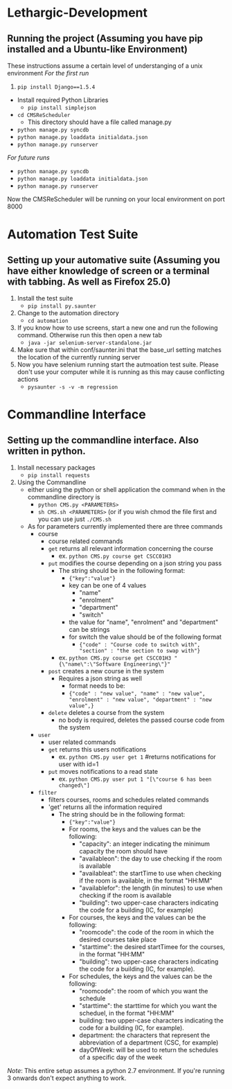 Lethargic-Development
=====================
## Running the project (Assuming you have pip installed and a Ubuntu-like Environment)
These instructions assume a certain level of understanging of a unix environment
_For the first run_

1. `pip install Django==1.5.4`
- Install required Python Libraries
	- `pip install simplejson`
- `cd CMSReScheduler`
    - This directory should have a file called manage.py
- `python manage.py syncdb`
- `python manage.py loaddata initialdata.json`
- `python manage.py runserver`

_For future runs_
- `python manage.py syncdb`
- `python manage.py loaddata initialdata.json`
- `python manage.py runserver`

Now the CMSReScheduler will be running on your local environment on port 8000

Automation Test Suite
=====================
## Setting up your automative suite (Assuming you have either knowledge of screen or a terminal with tabbing. As well as Firefox 25.0)

1. Install the test suite
	- `pip install py.saunter`
2. Change to the automation directory
	- `cd automation`
3. If you know how to use screens, start a new one and run the following command. Otherwise run this then open a new tab
	- `java -jar selenium-server-standalone.jar`
4. Make sure that within conf/saunter.ini that the base_url setting matches the location of the currently running server
5. Now you have selenium running start the autmoation test suite. Please don't use your computer while it is running as this may cause conflicting actions
	- `pysaunter -s -v -m regression`

Commandline Interface
=====================
## Setting up the commandline interface. Also written in python.
1. Install necessary packages
	- `pip install requests`
2. Using the Commandline
	- either using the python or shell application the command when in the commandline directory is
		- `python CMS.py <PARAMETERS>`
		- `sh CMS.sh <PARAMETERS>` (or if you wish chmod the file first and you can use just `./CMS.sh`
	- As for parameters currently implemented there are three commands
		- course
			- course related commands
			- `get` returns all relevant information concerning the course
				- ex. `python CMS.py course get CSCC01H3`
			- `put` modifies the course depending on a json string you pass
				- The string should be in the following format:
					- `{"key":"value"}`
					- key can be one of 4 values
						- "name"
						- "enrolment"
						- "department"
						- "switch"
					- the value for "name", "enrolment" and "department" can be strings
					- for switch the value should be of the following format
						- `{"code" : "Course code to switch with", "section" : "the section to swap with"}`
				- ex. `python CMS.py course get CSCC01H3 "{\"name\":\"Software Engineering\"}"`
			- `post` creates a new course in the system
				- Requires a json string as well
					- format needs to be:
					- `{"code" : "new value", "name" : "new value", "enrolment" : "new value", "department" : "new value",}`
			- `delete` deletes a course from the system
				- no body is required, deletes the passed course code from the system
		- `user`
			- user related commands
			- `get` returns this users notifications
				- ex. `python CMS.py user get 1` #returns notifications for user with id=1
			- `put` moves notifications to a read state
				- ex. `python CMS.py user put 1 "[\"course 6 has been changed\"]`
		- `filter`
			- filters courses, rooms and schedules related commands
			- 'get' returns all the information required
				- The string should be in the following format:
					- `{"key":"value"}`
					- For rooms, the keys and the values can be the following:
						- "capacity": an integer indicating the minimum capacity the room should have
						- "availableon": the day to use checking if the room is available
						- "availableat": the startTime to use when checking if the room is available, in the format "HH:MM"
						- "availablefor": the length (in minutes) to use when checking if the room is available
						- "building": two upper-case characters indicating the code for a building (IC, for example)
					- For courses, the keys and the values can be the following:
						- "roomcode": the code of the room in which the desired courses take place
						- "starttime": the desired startTimee for the courses, in the format "HH:MM"
						- "building": two upper-case characters indicating the code for a building (IC, for example).
					- For schedules, the keys and the values can be the following:
						- "roomcode": the room of which you want the schedule
						- "starttime": the starttime for which you want the scheduel, in the format "HH:MM"
						- building: two upper-case characters indicating the code for a building (IC, for example).
						- department: the characters that represent the abbreviation of a department (CSC, for example)
						- dayOfWeek: will be used to return the schedules of a specific day of the week


_Note_: This entire setup assumes a python 2.7 environment. If you're running 3 onwards don't expect anything to work.
